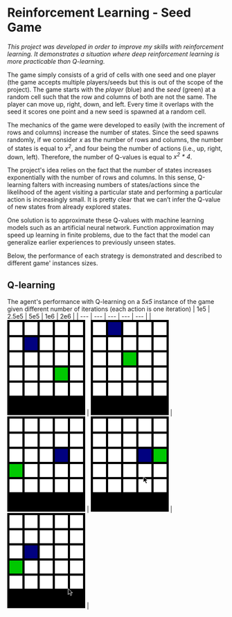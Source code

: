 # Reinforcement Learning - Seed Game

*This project was developed in order to improve my skills with reinforcement learning. It demonstrates a situation where deep reinforcement learning is more practicable than Q-learning.*

The game simply consists of a grid of cells with one seed and one player (the game accepts multiple players/seeds but this is out of the scope of the project). The game starts with the *player* (blue) and the *seed* (green) at a random cell such that the row and columns of both are not the same. The player can move up, right, down, and left. Every time it overlaps with the seed it scores one point and a new seed is spawned at a random cell.

The mechanics of the game were developed to easily (with the increment of rows and columns) increase the number of states. Since the seed spawns randomly, if we consider *x* as the number of rows and columns, the number of states is equal to *x<sup>2</sup>*, and four being the number of actions (i.e., up, right, down, left). Therefore, the number of Q-values is equal to *x<sup>2</sup> * 4*.

The project's idea relies on the fact that the number of states increases exponentially with the number of rows and columns. In this sense, Q-learning falters with increasing numbers of states/actions since the likelihood of the agent visiting a particular state and performing a particular action is increasingly small. It is pretty clear that we can’t infer the Q-value of new states from already explored states. 

One solution is to approximate these Q-values with machine learning models such as an artificial neural network. Function approximation may speed up learning in finite problems, due to the fact that the model can generalize earlier experiences to previously unseen states.

Below, the performance of each strategy is demonstrated and described to different game' instances sizes.

## Q-learning
The agent's performance with Q-learning on a *5x5* instance of the game given different number of iterations (each action is one iteration)
| 1e5 | 2.5e5 | 5e5 | 1e6 | 2e6 |
| --- | --- | --- | --- | --- |
| ![](images/100000.gif) | ![](images/250000.gif) | ![](images/500000.gif) | ![](images/1000000.gif) | ![](images/2000000.gif) | 
 
